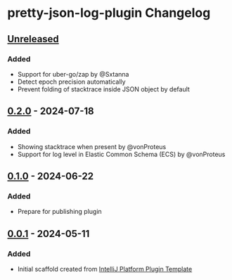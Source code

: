<!-- Keep a Changelog guide -> https://keepachangelog.com -->

# pretty-json-log-plugin Changelog

## [Unreleased]

### Added

- Support for uber-go/zap by @Sxtanna
- Detect epoch precision automatically
- Prevent folding of stacktrace inside JSON object by default

## [0.2.0] - 2024-07-18

### Added

- Showing stacktrace when present by @vonProteus
- Support for log level in Elastic Common Schema (ECS) by @vonProteus

## [0.1.0] - 2024-06-22

### Added

- Prepare for publishing plugin

## [0.0.1] - 2024-05-11

### Added

- Initial scaffold created
  from [IntelliJ Platform Plugin Template](https://github.com/JetBrains/intellij-platform-plugin-template)

[Unreleased]: https://github.com/orangain/pretty-json-log-plugin/compare/v0.2.0...HEAD

[0.2.0]: https://github.com/orangain/pretty-json-log-plugin/compare/v0.1.0...v0.2.0

[0.1.0]: https://github.com/orangain/pretty-json-log-plugin/compare/v0.0.1...v0.1.0

[0.0.1]: https://github.com/orangain/pretty-json-log-plugin/commits/v0.0.1
